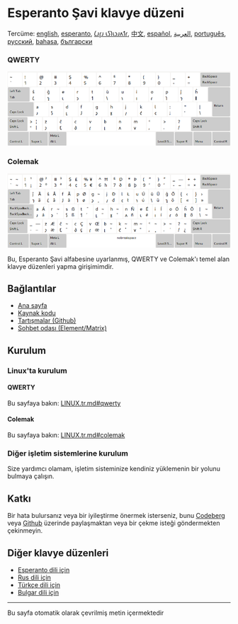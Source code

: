 # Esperanto Şavi klavye düzeni

Tercüme: [english](README.md), [esperanto](README.eo.md), [𐑖𐑨𐑝𐑨 𐑧𐑕𐑐𐑧𐑮𐑨𐑵𐑑𐑩](README.eo_shaw.md), [中文](README.zh-CN.md), [español](README.es.md), [العربية](README.ar.md), [português](README.pt.md), [русский](README.ru.md), [bahasa](README.id.md), [български](README.bg.md)

### QWERTY

![Esperanto Shavian QWERTY'yi önizleyin](./media/preview_qwerty.png)

### Colemak

![Esperanto Shavian Colemak'ın önizlemesini izleyin](./media/preview_colemak.png)

Bu, Esperanto Şavi alfabesine uyarlanmış, QWERTY ve Colemak'ı temel alan klavye düzenleri yapma girişimimdir.

## Bağlantılar

* [Ana sayfa](https://salif.github.io/shaw-eo/)
* [Kaynak kodu](https://codeberg.org/salif/shaw-eo)
* [Tartışmalar (Github)](https://github.com/salif/shaw-eo/discussions)
* [Sohbet odası (Element/Matrix)](https://matrix.to/#/#salif-colemak:mozilla.org)

## Kurulum

### Linux'ta kurulum

#### QWERTY

Bu sayfaya bakın: [LINUX.tr.md#qwerty](./LINUX.tr.md#qwerty)

#### Colemak

Bu sayfaya bakın: [LINUX.tr.md#colemak](./LINUX.tr.md#colemak)

### Diğer işletim sistemlerine kurulum

Size yardımcı olamam, işletim sisteminize kendiniz yüklemenin bir yolunu bulmaya çalışın.

## Katkı

Bir hata bulursanız veya bir iyileştirme önermek isterseniz, bunu [Codeberg] veya [Github] üzerinde paylaşmaktan veya bir çekme isteği göndermekten çekinmeyin.

[Github]: https://github.com/salif/shaw-eo/discussions
[Codeberg]: https://codeberg.org/salif/shaw-eo/issues

## Diğer klavye düzenleri

* [Esperanto dili için](https://salif.github.io/colemak-eo/)
* [Rus dili için](https://salif.github.io/colemak-ru/)
* [Türkçe dili için](https://salif.github.io/colemak-tr/)
* [Bulgar dili için](https://salif.github.io/colemak-bg/)

---

Bu sayfa otomatik olarak çevrilmiş metin içermektedir
